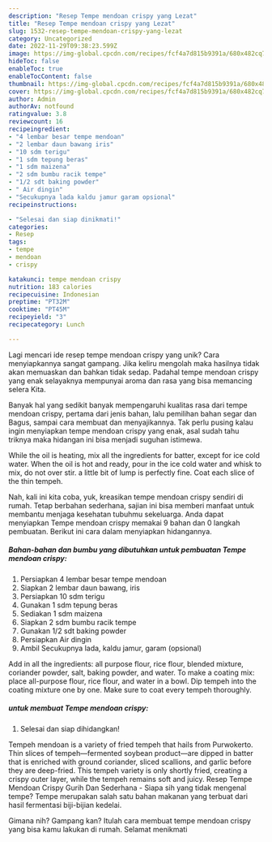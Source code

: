 ```yaml
---
description: "Resep Tempe mendoan crispy yang Lezat"
title: "Resep Tempe mendoan crispy yang Lezat"
slug: 1532-resep-tempe-mendoan-crispy-yang-lezat
category: Uncategorized
date: 2022-11-29T09:38:23.599Z
image: https://img-global.cpcdn.com/recipes/fcf4a7d815b9391a/680x482cq70/tempe-mendoan-crispy-foto-resep-utama.jpg
hideToc: false
enableToc: true
enableTocContent: false
thumbnail: https://img-global.cpcdn.com/recipes/fcf4a7d815b9391a/680x482cq70/tempe-mendoan-crispy-foto-resep-utama.jpg
cover: https://img-global.cpcdn.com/recipes/fcf4a7d815b9391a/680x482cq70/tempe-mendoan-crispy-foto-resep-utama.jpg
author: Admin
authorAv: notfound
ratingvalue: 3.8
reviewcount: 16
recipeingredient:
- "4 lembar besar tempe mendoan"
- "2 lembar daun bawang iris"
- "10 sdm terigu"
- "1 sdm tepung beras"
- "1 sdm maizena"
- "2 sdm bumbu racik tempe"
- "1/2 sdt baking powder"
- " Air dingin"
- "Secukupnya lada kaldu jamur garam opsional"
recipeinstructions:

- "Selesai dan siap dinikmati!"
categories:
- Resep
tags:
- tempe
- mendoan
- crispy

katakunci: tempe mendoan crispy 
nutrition: 183 calories
recipecuisine: Indonesian
preptime: "PT32M"
cooktime: "PT45M"
recipeyield: "3"
recipecategory: Lunch

---
```





Lagi mencari ide resep tempe mendoan crispy yang unik? Cara menyiapkannya sangat gampang. Jika keliru mengolah maka hasilnya tidak akan memuaskan dan bahkan tidak sedap. Padahal tempe mendoan crispy yang enak selayaknya mempunyai aroma dan rasa yang bisa memancing selera Kita.





Banyak hal yang sedikit banyak mempengaruhi kualitas rasa dari tempe mendoan crispy, pertama dari jenis bahan, lalu pemilihan bahan segar dan Bagus, sampai cara membuat dan menyajikannya. Tak perlu pusing kalau ingin menyiapkan tempe mendoan crispy yang enak,      asal sudah tahu triknya maka hidangan ini bisa menjadi suguhan istimewa.














While the oil is heating, mix all the ingredients for batter, except for ice cold water. When the oil is hot and ready, pour in the ice cold water and whisk to mix, do not over stir. a little bit of lump is perfectly fine. Coat each slice of the thin tempeh.






Nah, kali ini kita coba, yuk, kreasikan tempe mendoan crispy sendiri di rumah. Tetap berbahan sederhana, sajian ini bisa memberi manfaat untuk membantu menjaga kesehatan tubuhmu sekeluarga. Anda dapat menyiapkan Tempe mendoan crispy memakai 9 bahan dan 0 langkah pembuatan. Berikut ini cara dalam menyiapkan hidangannya.

<!--inarticleads1-->

##### Bahan-bahan dan bumbu yang dibutuhkan untuk pembuatan Tempe mendoan crispy:

1. Persiapkan 4 lembar besar tempe mendoan
1. Siapkan 2 lembar daun bawang, iris
1. Persiapkan 10 sdm terigu
1. Gunakan 1 sdm tepung beras
1. Sediakan 1 sdm maizena
1. Siapkan 2 sdm bumbu racik tempe
1. Gunakan 1/2 sdt baking powder
1. Persiapkan  Air dingin
1. Ambil Secukupnya lada, kaldu jamur, garam (opsional)


Add in all the ingredients: all purpose flour, rice flour, blended mixture, coriander powder, salt, baking powder, and water. To make a coating mix: place all-purpose flour, rice flour, and water in a bowl. Dip tempeh into the coating mixture one by one. Make sure to coat every tempeh thoroughly. 

<!--inarticleads2-->

#####  untuk membuat Tempe mendoan crispy:


1. Selesai dan siap dihidangkan!

Tempeh mendoan is a variety of fried tempeh that hails from Purwokerto. Thin slices of tempeh—fermented soybean product—are dipped in batter that is enriched with ground coriander, sliced scallions, and garlic before they are deep-fried. This tempeh variety is only shortly fried, creating a crispy outer layer, while the tempeh remains soft and juicy. Resep Tempe Mendoan Crispy Gurih Dan Sederhana - Siapa sih yang tidak mengenal tempe? Tempe merupakan salah satu bahan makanan yang terbuat dari hasil fermentasi biji-bijian kedelai. 

Gimana nih? Gampang kan? Itulah cara membuat tempe mendoan crispy yang bisa kamu lakukan di rumah. Selamat menikmati
